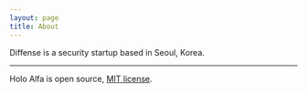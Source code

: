 ```yaml
---
layout: page
title: About
---
```


Diffense is a security startup based in Seoul, Korea. 

---

Holo Alfa is open source, [MIT license](http://opensource.org/licenses/MIT).
